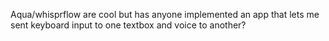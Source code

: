 Aqua/whisprflow are cool but has anyone implemented an app that lets me sent keyboard input to one textbox and voice to another?


